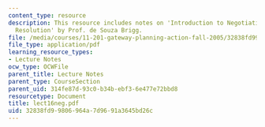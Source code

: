 ```yaml
---
content_type: resource
description: This resource includes notes on 'Introduction to Negotiation and Dispute
  Resolution' by Prof. de Souza Brigg.
file: /media/courses/11-201-gateway-planning-action-fall-2005/32838fd99806964a7d9691a3645bd26c_lect16neg.pdf
file_type: application/pdf
learning_resource_types:
- Lecture Notes
ocw_type: OCWFile
parent_title: Lecture Notes
parent_type: CourseSection
parent_uid: 314fe87d-93c0-b34b-ebf3-6e477e72bbd8
resourcetype: Document
title: lect16neg.pdf
uid: 32838fd9-9806-964a-7d96-91a3645bd26c
---
```

